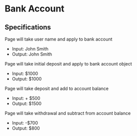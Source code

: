 # Bank Account

## Specifications

Page will take user name and apply to bank account
* Input: John Smith
* Output: John Smith

Page will take initial deposit and apply to bank account object
* Input: $1000
* Output: $1000

Page will take deposit and add to account balance
* Input: + $500
* Output: $1500

Page will take withdrawal and subtract from account balance
* Input: -$700
* Output: $800
